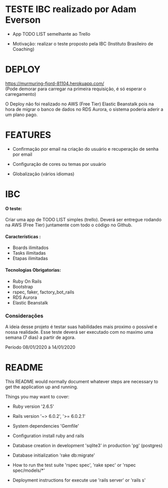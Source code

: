 ﻿# TESTE IBC realizado por Adam Everson

* App TODO LIST semelhante ao Trello

* Motivação: realizar o teste proposto pela IBC (Instituto Brasileiro de Coaching)

# DEPLOY

https://murmuring-fjord-81104.herokuapp.com/  
(Pode demorar para carregar na primeira requisição, é só esperar o carregamento)  

O Deploy não foi realizado no AWS (Free Tier) Elastic Beanstalk pois na hora de migrar o banco de dados no RDS Aurora, o sistema poderia aderir a um plano pago.

# FEATURES

* Confirmação por email na criação do usuário e recuperação de senha por email

* Configuração de cores ou temas por usuário

* Globalização (vários idiomas)

# IBC
#### O teste:
Criar uma app de TODO LIST simples (trello).
Deverá ser entregue rodando na AWS (Free Tier) juntamente com todo o código no Github.
#### Características :
  - Boards ilimitados
  - Tasks ilimitadas
  - Etapas ilimitadas
 
#### Tecnologias Obrigatorias:
  - Ruby On Rails
  - Bootstrap
  - rspec, faker, factory_bot_rails
  - RDS Aurora
  - Elastic Beanstalk

### Considerações
A ideia desse projeto é testar suas habilidades mais proximo o possível e nossa realidade.
Esse teste deverá ser executado com no maximo uma semana (7 dias) a partir de agora.

Período 08/01/2020 à 14/01/2020

# README

This README would normally document whatever steps are necessary to get the
application up and running.

Things you may want to cover:

* Ruby version '2.6.5'

* Rails version '~> 6.0.2', '>= 6.0.2.1'

* System dependencies 'Gemfile'

* Configuration install ruby and rails

* Database creation in development 'sqlite3' in production 'pg' (postgres)

* Database initialization 'rake db:migrate'

* How to run the test suite 'rspec spec', 'rake spec' or 'rspec spec/models/*'

* Deployment instructions for execute use 'rails server' or 'rails s'

